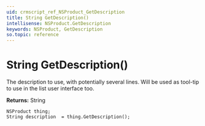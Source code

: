 ```yaml
---
uid: crmscript_ref_NSProduct_GetDescription
title: String GetDescription()
intellisense: NSProduct.GetDescription
keywords: NSProduct, GetDescription
so.topic: reference
---
```


# String GetDescription()

The description to use, with potentially several lines. Will be used as tool-tip to use in the list user interface too.

**Returns:** String

```crmscript
NSProduct thing;
String description  = thing.GetDescription();
```


